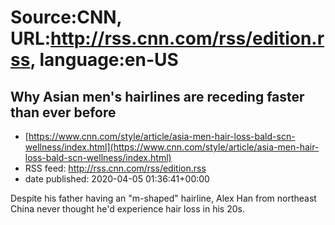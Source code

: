 # Source:CNN, URL:http://rss.cnn.com/rss/edition.rss, language:en-US

## Why Asian men's hairlines are receding faster than ever before
 - [https://www.cnn.com/style/article/asia-men-hair-loss-bald-scn-wellness/index.html](https://www.cnn.com/style/article/asia-men-hair-loss-bald-scn-wellness/index.html)
 - RSS feed: http://rss.cnn.com/rss/edition.rss
 - date published: 2020-04-05 01:36:41+00:00

Despite his father having an "m-shaped" hairline, Alex Han from northeast China never thought he'd experience hair loss in his 20s.

